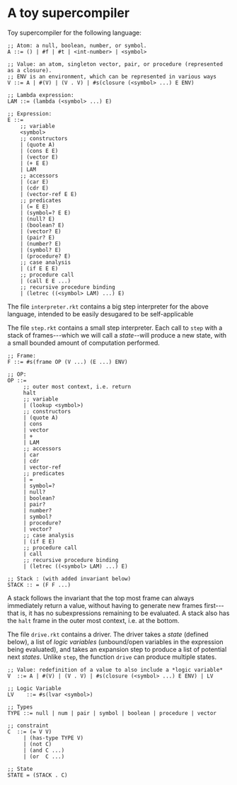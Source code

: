 # A toy supercompiler

Toy supercompiler for the following language:

```
;; Atom: a null, boolean, number, or symbol.
A ::= () | #f | #t | <int-number> | <symbol>

;; Value: an atom, singleton vector, pair, or procedure (represented as a closure).
;; ENV is an environment, which can be represented in various ways
V ::= A | #(V) | (V . V) | #s(closure (<symbol> ...) E ENV)

;; Lambda expression:
LAM ::= (lambda (<symbol> ...) E)

;; Expression:
E ::=
    ;; variable
    <symbol>
    ;; constructors
    | (quote A)
    | (cons E E)
    | (vector E)
    | (+ E E)
    | LAM
    ;; accessors
    | (car E)
    | (cdr E)
    | (vector-ref E E)
    ;; predicates
    | (= E E)
    | (symbol=? E E)
    | (null? E)
    | (boolean? E)
    | (vector? E)
    | (pair? E)
    | (number? E)
    | (symbol? E)
    | (procedure? E)
    ;; case analysis
    | (if E E E)
    ;; procedure call
    | (call E E ...)
    ;; recursive procedure binding
    | (letrec ((<symbol> LAM) ...) E)
```

The file `interpreter.rkt` contains a big step interpreter for the above language, 
intended to be easily desugared to be self-applicable


The file `step.rkt` contains a small step interpreter. Each call to `step`
with a stack of frames---which we will call a *state*--will produce a new
state, with a small bounded amount of computation performed.

```
;; Frame:
F ::= #s(frame OP (V ...) (E ...) ENV)

;; OP: 
OP ::= 
     ;; outer most context, i.e. return
     halt
     ;; variable
     | (lookup <symbol>)
     ;; constructors
     | (quote A)
     | cons
     | vector
     | +
     | LAM
     ;; accessors
     | car
     | cdr
     | vector-ref
     ;; predicates
     | =
     | symbol=?
     | null?
     | boolean?
     | pair?
     | number?
     | symbol?
     | procedure?
     | vector?
     ;; case analysis
     | (if E E)
     ;; procedure call
     | call
     ;; recursive procedure binding
     | (letrec ((<symbol> LAM) ...) E)

;; Stack : (with added invariant below)
STACK :: = (F F ...)
```

A stack follows the invariant that the top most frame can always
immediately return a value, without having to generate new frames first---
that is, it has no subexpressions remaining to be evaluated.
A stack also has the `halt` frame  in the outer most context, i.e. at the bottom.


The file `drive.rkt` contains a driver. The driver takes a *state* (defined below),
a list of *logic variables* (unbound/open variables in the expression being evaluated),
and takes an expansion step to produce a list of potential next *states*.
Unlike `step`, the function `drive` can produce multiple states.

```
;; Value: redefinition of a value to also include a *logic variable*
V  ::= A | #(V) | (V . V) | #s(closure (<symbol> ...) E ENV) | LV

;; Logic Variable
LV    ::= #s(lvar <symbol>)

;; Types
TYPE ::= null | num | pair | symbol | boolean | procedure | vector

;; constraint
C  ::= (= V V)
     | (has-type TYPE V)
     | (not C)
     | (and C ...)
     | (or  C ...)

;; State
STATE = (STACK . C)
```

